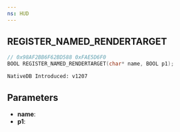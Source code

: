 ```yaml
---
ns: HUD
---
```

## REGISTER_NAMED_RENDERTARGET

```c
// 0x98AF2BB6F62BD588 0xFAE5D6F0
BOOL REGISTER_NAMED_RENDERTARGET(char* name, BOOL p1);
```

```
NativeDB Introduced: v1207
```

## Parameters
* **name**:
* **p1**:
